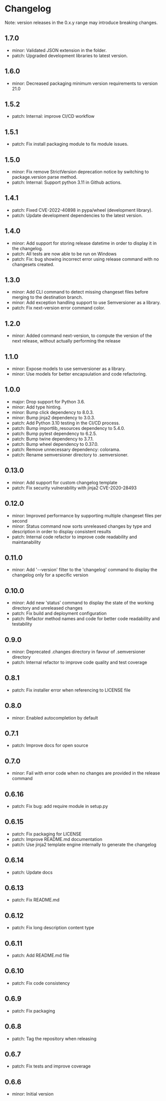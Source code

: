 # Changelog
Note: version releases in the 0.x.y range may introduce breaking changes.

## 1.7.0

- minor: Validated JSON extension in the  folder.
- patch: Upgraded development libraries to latest version.

## 1.6.0

- minor: Decreased packaging minimum version requirements to version 21.0

## 1.5.2

- patch: Internal: improve CI/CD workflow

## 1.5.1

- patch: Fix install packaging module to fix module issues.

## 1.5.0

- minor: Fix remove StrictVersion deprecation notice by switching to package.version parse method.
- patch: Internal: Support python 3.11 in Github actions.

## 1.4.1

- patch: Fixed CVE-2022-40898 in pypa/wheel (development library).
- patch: Update development dependencies to the latest version.

## 1.4.0

- minor: Add support for storing release datetime in order to display it in the changelog.
- patch: All tests are now able to be run on Windows
- patch: Fix: bug showing incorrect error using release command with no changesets created.

## 1.3.0

- minor: Add CLI command to detect missing changeset files before merging to the destination branch.
- minor: Add exception handling support to use Semversioner as a library.
- patch: Fix next-version error command color.

## 1.2.0

- minor: Added command next-version, to compute the version of the next release, without actually performing the release

## 1.1.0

- minor: Expose models to use semversioner as a library.
- minor: Use models for better encapsulation and code refactoring.

## 1.0.0

- major: Drop support for Python 3.6.
- minor: Add type hinting.
- minor: Bump click dependency to 8.0.3.
- minor: Bump jinja2 dependency to 3.0.3.
- patch: Add Python 3.10 testing in the CI/CD process.
- patch: Bump importlib_resources dependency to 5.4.0.
- patch: Bump pytest dependency to 6.2.5.
- patch: Bump twine dependency to 3.7.1.
- patch: Bump wheel dependency to 0.37.0.
- patch: Remove unnecessary dependency: colorama.
- patch: Rename semversioner directory to .semversioner.

## 0.13.0

- minor: Add support for custom changelog template
- patch: Fix security vulnerability with jinja2 CVE-2020-28493

## 0.12.0

- minor: Improved performance by supporting multiple changeset files per second
- minor: Status command now sorts unreleased changes by type and description in order to display consistent results
- patch: Internal code refactor to improve code readability and maintanability

## 0.11.0

- minor: Add '--version' filter to the 'changelog' command to display the changelog only for a specific version

## 0.10.0

- minor: Add new 'status' command to display the state of the working directory and unreleased changes
- patch: Fix build and deployment configuration
- patch: Refactor method names and code for better code readability and testability

## 0.9.0

- minor: Deprecated .changes directory in favour of .semversioner directory
- patch: Internal refactor to improve code quality and test coverage

## 0.8.1

- patch: Fix installer error when referencing to LICENSE file

## 0.8.0

- minor: Enabled autocompletion by default

## 0.7.1

- patch: Improve docs for open source

## 0.7.0

- minor: Fail with error code when no changes are provided in the release command

## 0.6.16

- patch: Fix bug: add require module in setup.py

## 0.6.15

- patch: Fix packaging for LICENSE
- patch: Improve README.md documentation
- patch: Use jinja2 template engine internally to generate the changelog

## 0.6.14

- patch: Update docs

## 0.6.13

- patch: Fix README.md

## 0.6.12

- patch: Fix long description content type

## 0.6.11

- patch: Add README.md file

## 0.6.10

- patch: Fix code consistency

## 0.6.9

- patch: Fix packaging

## 0.6.8

- patch: Tag the repository when releasing

## 0.6.7

- patch: Fix tests and improve coverage

## 0.6.6

- minor: Initial version
